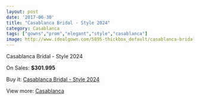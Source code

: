```yaml
---
layout: post
date: '2017-06-30'
title: "Casablanca Bridal - Style 2024"
category: Casablanca
tags: ["gowns","prom","elegant","style","casablanca"]
image: http://www.idealgown.com/5895-thickbox_default/casablanca-bridal-style-2024.jpg
---
```

Casablanca Bridal - Style 2024

On Sales: **$301.995**
<a href="https://www.idealgown.com/en/casablanca/2553-casablanca-bridal-style-2024.html"><amp-img layout="responsive" width="600" height="600" src="//www.idealgown.com/5895-thickbox_default/casablanca-bridal-style-2024.jpg" alt="Casablanca Bridal - Style 2024 0" /></a>
<a href="https://www.idealgown.com/en/casablanca/2553-casablanca-bridal-style-2024.html"><amp-img layout="responsive" width="600" height="600" src="//www.idealgown.com/5897-thickbox_default/casablanca-bridal-style-2024.jpg" alt="Casablanca Bridal - Style 2024 1" /></a>
<a href="https://www.idealgown.com/en/casablanca/2553-casablanca-bridal-style-2024.html"><amp-img layout="responsive" width="600" height="600" src="//www.idealgown.com/5896-thickbox_default/casablanca-bridal-style-2024.jpg" alt="Casablanca Bridal - Style 2024 2" /></a>

Buy it: [Casablanca Bridal - Style 2024](https://www.idealgown.com/en/casablanca/2553-casablanca-bridal-style-2024.html "Casablanca Bridal - Style 2024")

View more: [Casablanca](https://www.idealgown.com/en/31-casablanca "Casablanca")